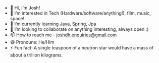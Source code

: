 - 👋 Hi, I’m Josh!
- 👀 I’m interested in Tech (Hardware/software/anything!), film, music, space!
- 🌱 I’m currently learning Java, Spring, Jpa
- 💞️ I’m looking to collaborate on anything interesting, always open :)
- 📫 How to reach me - joshdh.enquiries@gmail.com
- 😄 Pronouns: He/Him
- ⚡ Fun fact: A single teaspoon of a neutron star would have a mass of about a trillion kilograms.

<!---
JoshuaDaryl/JoshuaDaryl is a ✨ special ✨ repository because its `README.md` (this file) appears on your GitHub profile.
You can click the Preview link to take a look at your changes.
--->
